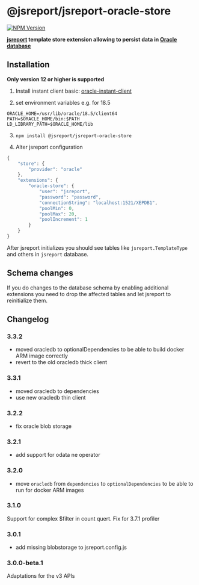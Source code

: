 # @jsreport/jsreport-oracle-store
[![NPM Version](http://img.shields.io/npm/v/@jsreport/jsreport-oracle-store.svg?style=flat-square)](https://npmjs.com/package/@jsreport/jsreport-oracle-store)

**[jsreport](https://github.com/jsreport/jsreport) template store extension allowing to persist data in [Oracle database](https://www.oracle.com/database/)**

## Installation

**Only version 12 or higher is supported**

1. Install instant client basic: [oracle-instant-client](https://www.oracle.com/database/technologies/instant-client/linux-x86-64-downloads.html)

2. set environment variables e.g. for 18.5
```
ORACLE_HOME=/usr/lib/oracle/18.5/client64
PATH=$ORACLE_HOME/bin:$PATH
LD_LIBRARY_PATH=$ORACLE_HOME/lib
```

3. `npm install @jsreport/jsreport-oracle-store`

4. Alter jsreport configuration
```js
{
	"store": {
		"provider": "oracle"
	},
	"extensions": {
		"oracle-store": {
			"user": "jsreport",
			"password": "password",
			"connectionString": "localhost:1521/XEPDB1",
			"poolMin": 0,
			"poolMax": 20,
			"poolIncrement": 1
		}
	}
}
```

After jsreport initializes you should see tables like `jsreport.TemplateType` and others in `jsreport` database.

## Schema changes
If you do changes to the database schema by enabling additional extensions you need to drop the affected tables and let jsreport to reinitialize them.

## Changelog

### 3.3.2

- moved oracledb to optionalDependencies to be able to build docker ARM image correctly
- revert to the old oracledb thick client

### 3.3.1

- moved oracledb to dependencies
- use new oracledb thin client

### 3.2.2

- fix oracle blob storage

### 3.2.1

- add support for odata ne operator

### 3.2.0

- move `oracledb` from `dependencies` to `optionalDependencies` to be able to run for docker ARM images

### 3.1.0

Support for complex $filter in count quert. Fix for 3.7.1 profiler

### 3.0.1

- add missing blobstorage to jsreport.config.js

### 3.0.0-beta.1

Adaptations for the v3 APIs
